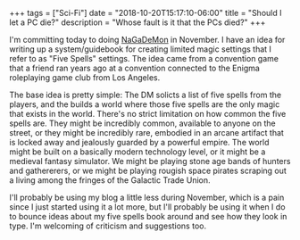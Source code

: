 +++
tags = ["Sci-Fi"]
date = "2018-10-20T15:17:10-06:00"
title = "Should I let a PC die?"
description = "Whose fault is it that the PCs died?"
+++

I'm committing today to doing [NaGaDeMon](https://www.facebook.com/groups/nagademon/) in November. I have an idea for writing up a system/guidebook for creating limited magic settings that I refer to as "Five Spells" settings. The idea came from a convention game that a friend ran years ago at a convention connected to the Enigma roleplaying game club from Los Angeles. 

The base idea is pretty simple: The DM solicts a list of five spells from the players, and the builds a world where those five spells are the only magic that exists in the world. There's no strict limitation on how common the five spells are. They might be incredibly common, available to anyone on the street, or they might be incredibly rare, embodied in an arcane artifact that is locked away and jealously guarded by a powerful empire. The world might be built on a basically modern technology level, or it might be a medieval fantasy simulator. We might be playing stone age bands of hunters and gathererers, or we might be playing rougish space pirates scraping out a living among the fringes of the Galactic Trade Union.

I'll probably be using my blog a little less during November, which is a pain since I just started using it a lot more, but  I'll probably be using it when I do to bounce ideas about my five spells book around and see how they look in type. I'm welcoming of criticism and suggestions too.